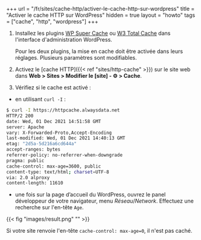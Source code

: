 +++
url = "/fr/sites/cache-http/activer-le-cache-http-sur-wordpress"
title = "Activer le cache HTTP sur WordPress"
hidden = true
layout = "howto"
tags = ["cache", "http", "wordpress"]
+++

1. Installez les plugins [WP Super Cache](https://wordpress.org/plugins/wp-super-cache/) ou [W3 Total Cache](https://wordpress.org/plugins/w3-total-cache/) dans l'interface d'administration WordPress.

     Pour les deux plugins, la mise en cache doit être activée dans leurs réglages. Plusieurs paramètres sont modifiables.

2. Activez le [cache HTTP]({{< ref "sites/http-cache" >}}) sur le site web dans **Web > Sites > Modifier le [site] - ⚙️ > Cache**.

3. Vérifiez si le cache est activé :

- en utilisant `curl -I` :

```sh
$ curl -I https://httpcache.alwaysdata.net
HTTP/2 200 
date: Wed, 01 Dec 2021 14:51:58 GMT
server: Apache
vary: X-Forwarded-Proto,Accept-Encoding
last-modified: Wed, 01 Dec 2021 14:40:13 GMT
etag: "2d5a-5d216a6cd644a"
accept-ranges: bytes
referrer-policy: no-referrer-when-downgrade
pragma: public
cache-control: max-age=3600, public
content-type: text/html; charset=UTF-8
via: 2.0 alproxy
content-length: 11610
```

- une fois sur la page d’accueil du WordPress, ouvrez le panel développeur de votre navigateur, menu *Réseau*/*Network*. Effectuez une recherche sur l'en-tête `Age`.

{{< fig "images/result.png" "" >}}

Si votre site renvoie l'en-tête `cache-control: max-age=0`, il n'est pas caché.
